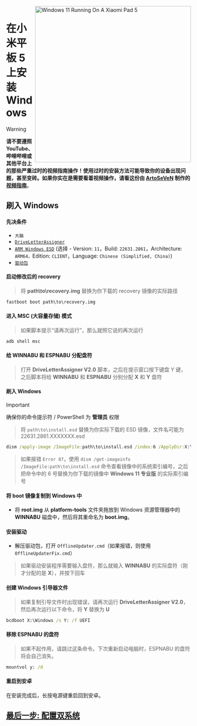 <img align="right" src="https://raw.githubusercontent.com/erdilS/Port-Windows-11-Xiaomi-Pad-5/main/nabu.png" width="425" alt="Windows 11 Running On A Xiaomi Pad 5">

# 在小米平板 5 上安装 Windows
> [!WARNING]
> **请不要遵照 YouTube、哔哩哔哩或其他平台上的那些严重过时的视频指南操作！使用过时的安装方法可能导致你的设备出现问题，甚至变砖。如果你实在是需要看着视频操作，请看这份由 [ArtoSeVeN](https://www.youtube.com/channel/UCYjwfxlYlJ7Nnzv01oszQvA) 制作的 [视频指南](https://youtu.be/BbgTbTGbXYg)**。

## 刷入 Windows

#### 先决条件

- ```大脑```
- [```DriveLetterAssigner```](https://github.com/Misha803/My-Scripts/releases/tag/DriveLetterAssigner)
- [```ARM Windows ESD```](https://worproject.com/esd) (选择 - Version:  ```11```，Build:  ```22631.2861```，Architecture:  ```ARM64，```Edition:  ```CLIENT```，Language:  ```Chinese (Simplified, China)```)
- [```驱动包```](https://github.com/erdilS/Port-Windows-11-Xiaomi-Pad-5/releases/tag/Drivers)

#### 启动修改后的 recovery
> 将 **path\to\recovery.img** 替换为你下载的 recovery 镜像的实际路径
```cmd
fastboot boot path\to\recovery.img
```

#### 进入 MSC (大容量存储) 模式
> 如果脚本提示“请再次运行”，那么就照它说的再次运行
```cmd
adb shell msc
```

#### 给 WINNABU 和 ESPNABU 分配盘符
> 打开 **DriveLetterAssigner V2.0** 脚本，之后在提示窗口按下键盘 Y 键，之后脚本将给 **WINNABU** 和 **ESPNABU** 分别分配 **X** 和 **Y** 盘符

#### 刷入 Windows
> [!Important]
> 确保你的命令提示符 / PowerShell 为 **管理员** 权限

> 将 `path\to\install.esd` 替换为你实际下载的 ESD 镜像，文件名可能为 22631.2861.XXXXXXX.esd

```cmd
dism /apply-image /ImageFile:path\to\install.esd /index:6 /ApplyDir:X:\
```

> 如果报错 `Error 87`，使用 `dism /get-imageinfo /ImageFile:path\to\install.esd` 命令查看镜像中的系统索引编号，之后把命令中的 6 号替换为你下载的镜像中 **Windows 11 专业版** 的实际索引编号

#### 将 boot 镜像复制到 Windows 中

- 将 **root.img** 从 **platform-tools** 文件夹拖放到 Windows 资源管理器中的 **WINNABU** 磁盘中，然后将其重命名为 **boot.img**。

#### 安装驱动
- 解压驱动包，打开 `OfflineUpdater.cmd`（如果报错，则使用 `OfflineUpdaterFix.cmd`）

> 如果驱动安装程序需要输入盘符，那么就输入 **WINNABU** 的实际盘符（刚才分配的是 **X**），并按下回车

#### 创建 Windows 引导器文件

> 如果复制引导文件时出现错误，请再次运行 **DriveLetterAssigner V2.0**，然后再次运行以下命令，将 **Y** 替换为 **U**
```cmd
bcdboot X:\Windows /s Y: /f UEFI
```

#### 移除 ESPNABU 的盘符
> 如果不起作用，请跳过这条命令。下次重新启动电脑时，ESPNABU 的盘符将会自己消失。
```cmd
mountvol y: /d
```


#### 重启到安卓
在安装完成后，长按电源键重启回到安卓。

## [最后一步: 配置双系统](/guide/Simplified%20Chinese/4-dualboot-cn.md)



















